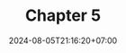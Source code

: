---
weight: 1100
title: "Chapter 5"
description: "A Tour of Rust: Memory Safety and Concurrency"
icon: "article"
date: "2024-08-05T21:16:20+07:00"
lastmod: "2024-08-05T21:16:20+07:00"
draft: true
toc: true
---